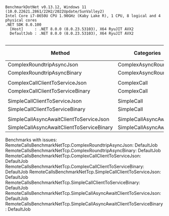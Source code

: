 ```

BenchmarkDotNet v0.13.12, Windows 11 (10.0.22621.2861/22H2/2022Update/SunValley2)
Intel Core i7-8650U CPU 1.90GHz (Kaby Lake R), 1 CPU, 8 logical and 4 physical cores
.NET SDK 8.0.100
  [Host]     : .NET 8.0.0 (8.0.23.53103), X64 RyuJIT AVX2
  DefaultJob : .NET 8.0.0 (8.0.23.53103), X64 RyuJIT AVX2


```
| Method                                    | Categories            | Mean | Error | StdErr | StdDev | Min | Q1 | Median | Q3 | Max | Op/s | Ratio | RatioSD | Alloc Ratio |
|------------------------------------------ |---------------------- |-----:|------:|-------:|-------:|----:|---:|-------:|---:|----:|-----:|------:|--------:|------------:|
| ComplexRoundtripAsyncJson                 | ComplexAsyncRoundtrip |   NA |    NA |     NA |     NA |  NA | NA |     NA | NA |  NA |   NA |     ? |       ? |           ? |
| ComplexRoundtripAsyncBinary               | ComplexAsyncRoundtrip |   NA |    NA |     NA |     NA |  NA | NA |     NA | NA |  NA |   NA |     ? |       ? |           ? |
|                                           |                       |      |       |        |        |     |    |        |    |     |      |       |         |             |
| ComplexCallClientToServiceJson            | ComplexCall           |   NA |    NA |     NA |     NA |  NA | NA |     NA | NA |  NA |   NA |     ? |       ? |           ? |
| ComplexCallClientToServiceBinary          | ComplexCall           |   NA |    NA |     NA |     NA |  NA | NA |     NA | NA |  NA |   NA |     ? |       ? |           ? |
|                                           |                       |      |       |        |        |     |    |        |    |     |      |       |         |             |
| SimpleCallClientToServiceJson             | SimpleCall            |   NA |    NA |     NA |     NA |  NA | NA |     NA | NA |  NA |   NA |     ? |       ? |           ? |
| SimpleCallClientToServiceBinary           | SimpleCall            |   NA |    NA |     NA |     NA |  NA | NA |     NA | NA |  NA |   NA |     ? |       ? |           ? |
|                                           |                       |      |       |        |        |     |    |        |    |     |      |       |         |             |
| SimpleCallAsyncAwaitClientToServiceJson   | SimpleCallAsyncAwait  |   NA |    NA |     NA |     NA |  NA | NA |     NA | NA |  NA |   NA |     ? |       ? |           ? |
| SimpleCallAsyncAwaitClientToServiceBinary | SimpleCallAsyncAwait  |   NA |    NA |     NA |     NA |  NA | NA |     NA | NA |  NA |   NA |     ? |       ? |           ? |

Benchmarks with issues:
  RemoteCallsBenchmarkNetTcp.ComplexRoundtripAsyncJson: DefaultJob
  RemoteCallsBenchmarkNetTcp.ComplexRoundtripAsyncBinary: DefaultJob
  RemoteCallsBenchmarkNetTcp.ComplexCallClientToServiceJson: DefaultJob
  RemoteCallsBenchmarkNetTcp.ComplexCallClientToServiceBinary: DefaultJob
  RemoteCallsBenchmarkNetTcp.SimpleCallClientToServiceJson: DefaultJob
  RemoteCallsBenchmarkNetTcp.SimpleCallClientToServiceBinary: DefaultJob
  RemoteCallsBenchmarkNetTcp.SimpleCallAsyncAwaitClientToServiceJson: DefaultJob
  RemoteCallsBenchmarkNetTcp.SimpleCallAsyncAwaitClientToServiceBinary: DefaultJob
